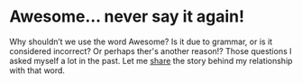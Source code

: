 # Awesome… never say it again!

Why shouldn’t we use the word Awesome? Is it due to grammar, or is it considered incorrect? Or perhaps ther's another reason!? Those questions I asked myself a lot in the past. Let me [share]() the story behind my relationship with that word. 
